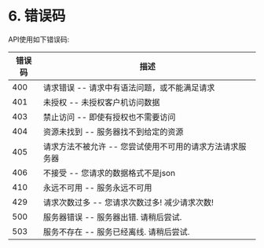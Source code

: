 # 6. 错误码

API使用如下错误码:

错误码 | 描述
---------- | -------
400 | 请求错误 -- 请求中有语法问题，或不能满足请求
401 | 未授权 -- 未授权客户机访问数据 
403 | 禁止访问 -- 即使有授权也不需要访问
404 | 资源未找到 -- 服务器找不到给定的资源
405 | 请求方法不被允许 -- 您尝试使用不可用的请求方法请求服务器
406 | 不接受 -- 您请求的数据格式不是json
410 | 永远不可用  -- 服务永远不可用
429 | 请求次数过多 -- 您请求次数过多! 减少请求次数!
500 | 服务器错误 -- 服务器出错. 请稍后尝试.
503 | 服务不存在 -- 服务已经离线. 请稍后尝试.
 